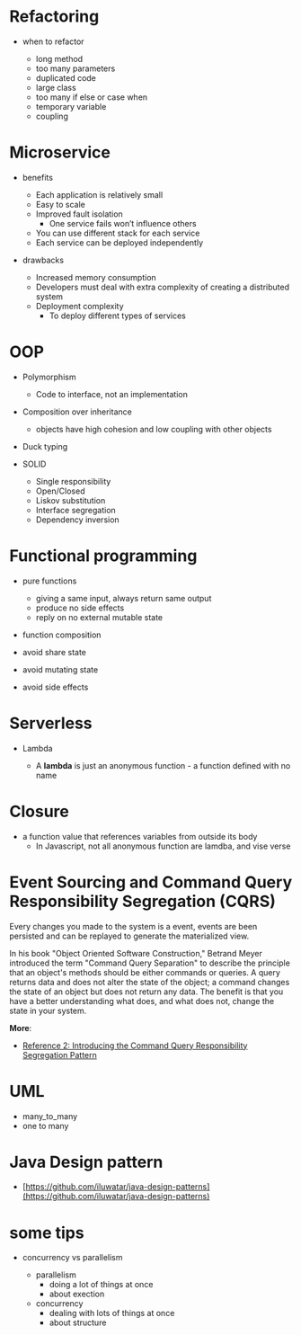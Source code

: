 
# Refactoring

- when to refactor

	- long method
	- too many parameters
	- duplicated code
	- large class
	- too many if else or case when
	- temporary variable
	- coupling

# Microservice

- benefits

	- Each application is relatively small
	- Easy to scale
	- Improved fault isolation
		- One service fails won’t influence others
	- You can use different stack for each service
	- Each service can be deployed independently
- drawbacks

	- Increased memory consumption
	- Developers must deal with extra complexity of creating a distributed system
	- Deployment complexity
		- To deploy different types of services

# OOP

- Polymorphism

	- Code to interface, not an implementation
- Composition over inheritance

	- objects have high cohesion and low coupling with other objects
-  Duck typing

- SOLID

	- Single responsibility
	- Open/Closed
	- Liskov substitution
	- Interface segregation
	- Dependency inversion

# Functional programming

- pure functions

	- giving a same input, always return same output
	- produce no side effects
	- reply on no external mutable state
- function composition
- avoid share state
- avoid mutating state
- avoid side effects


# Serverless

- Lambda

	- A **lambda** is just an anonymous function - a function defined with no name

# Closure

- a function value that references variables from outside its body
	- In Javascript, not all anonymous function are lamdba, and vise verse

# Event Sourcing and Command Query Responsibility Segregation (CQRS)

Every changes you made to the system is a event, events are been persisted and can be replayed to generate the materialized view.

In his book "Object Oriented Software Construction," Betrand Meyer introduced the term "Command Query Separation" to describe the principle that an object's methods should be either commands or queries. A query returns data and does not alter the state of the object; a command changes the state of an object but does not return any data. The benefit is that you have a better understanding what does, and what does not, change the state in your system.

**More**:

- [Reference 2: Introducing the Command Query Responsibility Segregation Pattern](https://msdn.microsoft.com/en-us/library/jj591573.aspx)

# UML

- many_to_many
- one to many


# Java Design pattern

- [https://github.com/iluwatar/java-design-patterns](https://github.com/iluwatar/java-design-patterns)


# some tips

- concurrency vs parallelism

	- parallelism
		- doing a lot of things at once
		- about exection
	- concurrency
		- dealing with lots of things at once
		- about structure